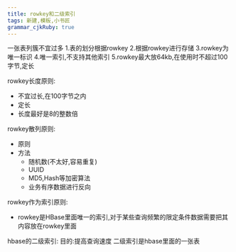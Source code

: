 ```yaml
---
title: rowkey和二级索引
tags: 新建,模板,小书匠
grammar_cjkRuby: true
---
```



一张表列簇不宜过多
1.表的划分根据rowkey
2.根据rowkey进行存储
3.rowkey为唯一标识
4.唯一索引,不支持其他索引
5.rowkey最大放64kb,在使用时不超过100字节,定长

rowkey长度原则:
- 不宜过长,在100字节之内
- 定长
- 长度最好是8的整数倍

rowkey散列原则:
- 原则
- 方法
	- 随机数(不太好,容易重复)
	- UUID
	- MD5,Hash等加密算法
	- 业务有序数据进行反向

rowkey作为索引原则:
- rowkey是HBase里面唯一的索引,对于某些查询频繁的限定条件数据需要把其内容放在rowkey里面


hbase的二级索引:
目的:提高查询速度
二级索引是hbase里面的一张表

